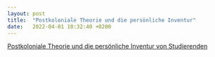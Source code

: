 ```yaml
---
layout: post
title:  "Postkoloniale Theorie und die persönliche Inventur"
date:   2022-04-01 10:32:40 +0200
---
```


[Postkoloniale Theorie und die persönliche Inventur von Studierenden](https://komparatistik.uni-koeln.de/sites/faechergruppe6/user_upload/Kroonenberg_Postkoloniale_Theorie_Studienleistungen.pdf)
